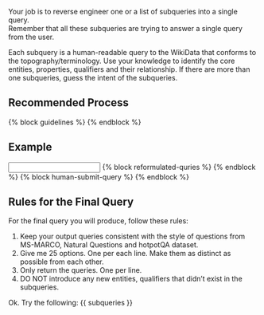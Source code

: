 Your job is to reverse engineer one or a list of subqueries into a single query.  
Remember that all these subqueries are trying to answer a single query from the user.

Each subquery is a human-readable query to the WikiData that conforms to the topography/terminology.
Use your knowledge to identify the core entities, properties, qualifiers and their relationship.
If there are more than one subqueries, guess the intent of the subqueries. 

Recommended Process
-------------------

{% block guidelines %}
{% endblock %}


Example
-------

<input> {% block reformulated-quries %} {% endblock %}</input>
<output> {% block human-submit-query %} {% endblock %}</output>


Rules for the Final Query
-------------------------

For the final query you will produce, follow these rules:

1. Keep your output queries consistent with the style of questions from MS-MARCO, Natural Questions and hotpotQA dataset.
2. Give me 25 options. One per each line. Make them as distinct as possible from each other.
3. Only return the queries. One per line.
4. DO NOT introduce any new entities, qualifiers that didn’t exist in the subqueries.


Ok. Try the following: 
{{ subqueries }}
